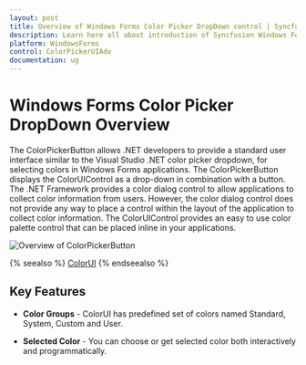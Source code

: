 ```yaml
---
layout: post
title: Overview of Windows Forms Color Picker DropDown control | Syncfusion
description: Learn here all about introduction of Syncfusion Windows Forms Color Picker DropDown (ColorPickerButton) control and more details.
platform: WindowsForms
control: ColorPickerUIAdv 
documentation: ug
---
```

# Windows Forms Color Picker DropDown Overview

The ColorPickerButton allows .NET developers to provide a standard user interface similar to the Visual Studio .NET color picker dropdown, for selecting colors in Windows Forms applications. The ColorPickerButton displays the ColorUIControl as a drop-down in combination with a button. The .NET Framework provides a color dialog control to allow applications to collect color information from users. However, the color dialog control does not provide any way to place a control within the layout of the application to collect color information. The ColorUIControl provides an easy to use color palette control that can be placed inline in your applications. 

![Overview of ColorPickerButton](ColorPickerButton_images/Overview_img246.jpeg) 


{% seealso %}
[ColorUI](/windowsforms/colorui/overview)
{% endseealso %}

## Key Features

* **Color Groups** - ColorUI has predefined set of colors named Standard, System, Custom and User.

* **Selected Color** - You can choose or get selected color both interactively and programmatically.
